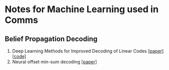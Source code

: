 # Notes for Machine Learning used in Comms

## Belief Propagation Decoding
1. Deep Learning Methods for Improved Decoding of Linear Codes [[paper]](https://arxiv.org/abs/1706.07043) [[code]](https://github.com/lorenlugosch/neural-min-sum-decoding) 
2. Neural offset min-sum decoding [[paper]](https://arxiv.org/abs/1701.05931)


